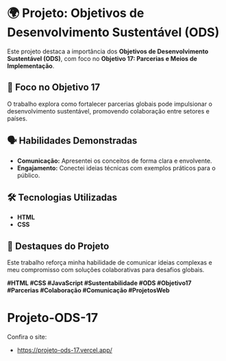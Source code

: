 
# 🌍 **Projeto: Objetivos de Desenvolvimento Sustentável (ODS)**  

Este projeto destaca a importância dos **Objetivos de Desenvolvimento Sustentável (ODS)**, com foco no **Objetivo 17: Parcerias e Meios de Implementação**.  

## 🎯 **Foco no Objetivo 17**  
O trabalho explora como fortalecer parcerias globais pode impulsionar o desenvolvimento sustentável, promovendo colaboração entre setores e países.  

## 🗣️ **Habilidades Demonstradas**  
- **Comunicação:** Apresentei os conceitos de forma clara e envolvente.  
- **Engajamento:** Conectei ideias técnicas com exemplos práticos para o público.  

## 🛠️ **Tecnologias Utilizadas**  
- **HTML**  
- **CSS**  

## 🌟 **Destaques do Projeto**  
Este trabalho reforça minha habilidade de comunicar ideias complexas e meu compromisso com soluções colaborativas para desafios globais.  

**#HTML #CSS #JavaScript #Sustentabilidade #ODS #Objetivo17 #Parcerias #Colaboração #Comunicação #ProjetosWeb**

# Projeto-ODS-17
Confira o site:

- https://projeto-ods-17.vercel.app/
